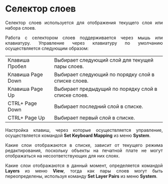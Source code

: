# Селектор слоев

<div style="text-align:justify;">
	<p>Селектор слоев используется для отображения текущего слоя или набора слоев.</p>
	<p>Работа с селектором слоев поддерживается через мышь или клавиатуру. Управление через клавиатуру по умолчанию осуществляется следующим образом:
	</p>
	<div>
		<table>
			<tbody>
				<tr>
					<td>Клавиша Пробел</td> <td>Выбирает следующий слой для текущей пары слоев.</td>
				</tr>				
				<tr>
					<td>Клавиша Page Down</td> <td>Выбирает следующий по порядку слой в списке слоев.</td>
				</tr>				
				<tr>
					<td>Клавиша Page Up</td> <td>Выбирает предыдущий по порядку слой в списке слоев.</td>
				</tr>				
				<tr>
					<td>CTRL+ Page Down</td> <td>Выбирает последний слой в списке.</td>
				</tr>				
				<tr>
					<td>CTRL+ Page Up</td> <td>Выбирает первый слой в списке.</td>
				</tr>
			</tbody>
		</table>
	</div>
	<p>Настройка клавиш, через которые осуществляется управление, осуществляется командой <strong>Set Keyboard Mapping</strong> из меню <strong>System</strong>.</p>
	<p>Какие слои отображаются в списке, зависит от текущего режима редактирования, поскольку объекты на печатной плате не могут отображаться на несоответствующих для них слоях.</p>
	<p>Какие слои отображаются в данный момент, определяется командой <strong>Layers</strong> из меню <strong>View</strong>, тогда как пары слоев могут быть переопределены, используя команду <strong>Set Layer Pairs</strong> из меню <strong>System</strong>.</p>
</div>